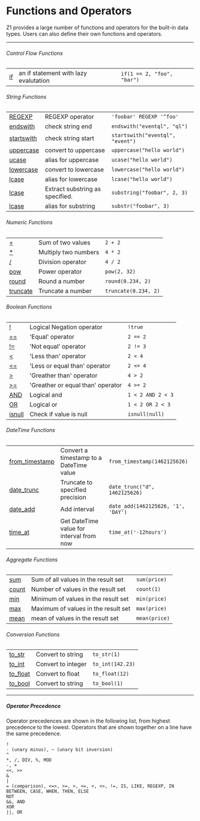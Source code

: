 Functions and Operators
=======================

Z1 provides a large number of functions and operators for the built-in data types.
Users can also define their own functions and operators.

---



###### Control Flow Functions

<table class="small functions_and_operators">
  <tr>
    <td><a class="link" href="/documentation/queries/sql/functions-and-operators/if-expression">if</a></td>
    <td>an if statement with lazy evalutation</td>
    <td><code>if(1 == 2, "foo", "bar")</code></td>
  </tr>
</table>

###### String Functions
<table class="small functions_and_operators">
  <tr>
    <td><a class="link" href="/documentation/queries/sql/functions-and-operators/regexp-operator">REGEXP</a></td>
    <td>REGEXP operator</td>
    <td><code>'foobar' REGEXP '^foo'</code></td>
  </tr>
  <tr>
    <td><a class="link" href="/documentation/queries/sql/functions-and-operators/endswith">endswith</a></td>
    <td>check string end</td>
    <td><code>endswith("eventql", "ql")</code></td>
  </tr>
  <tr>
    <td><a class="link" href="/documentation/queries/sql/functions-and-operators/startswith">startswith</a></td>
    <td>check string start</td>
    <td><code>startswith("eventql", "event")</code></td>
  </tr>
  <tr>
    <td><a class="link" href="/documentation/queries/sql/functions-and-operators/uppercase">uppercase</a></td>
    <td>convert to uppercase</td>
    <td><code>uppercase("hello world")</code></td>
  </tr>
  <tr>
    <td><a class="link" href="/documentation/queries/sql/functions-and-operators/ucase">ucase</a></td>
    <td>alias for uppercase</td>
    <td><code>ucase("hello world")</code></td>
  </tr>
  <tr>
    <td><a class="link" href="/documentation/queries/sql/functions-and-operators/lowercase">lowercase</a></td>
    <td>convert to lowercase</td>
    <td><code>lowercase("hello world")</code></td>
  </tr>
  <tr>
    <td><a class="link" href="/documentation/queries/sql/functions-and-operators/lcase">lcase</a></td>
    <td>alias for lowercase</td>
    <td><code>lcase("hello world")</code></td>
  </tr>
  <tr>
    <td><a class="link" href="/documentation/queries/sql/functions-and-operators/substring">lcase</a></td>
    <td>Extract substring as specified.</td>
    <td><code>substring("foobar", 2, 3)</code></td>
  </tr>
  <tr>
    <td><a class="link" href="/documentation/queries/sql/functions-and-operators/substr">lcase</a></td>
    <td>alias for substring</td>
    <td><code>substr("foobar", 3)</code></td>
  </tr>
</table>

###### Numeric Functions
<table class="small functions_and_operators">
  <tr>
    <td><a class="link" href="/documentation/queries/sql/functions-and-operators/add-operator">+</a></<td>
    <td>Sum of two values</td>
    <td><code>2 + 2</code></td>
  </tr>
  <tr>
    <td><a class="link" href="/documentation/queries/sql/functions-and-operators/mul-operator">*</a></<td>
    <td>Multiply two numbers</td>
    <td><code>4 * 2</code></td>
  </tr>
  <tr>
    <td><a class="link" href="/documentation/queries/sql/functions-and-operators/mul-operator">/</a></<td>
    <td>Division operator</td>
    <td><code>4 / 2</code></td>
  </tr>
  <tr>
    <td><a class="link" href="/documentation/queries/sql/functions-and-operators/pow">pow</a></<td>
    <td>Power operator</td>
    <td><code>pow(2, 32)</code></td>
  </tr>
  <tr>
    <td><a class="link" href="/documentation/queries/sql/functions-and-operators/round">round</a></<td>
    <td>Round a number</td>
    <td><code>round(0.234, 2)</code></td>
  </tr>
  <tr>
    <td><a class="link" href="/documentation/queries/sql/functions-and-operators/truncate">truncate</a></<td>
    <td>Truncate a number</td>
    <td><code>truncate(0.234, 2)</code></td>
  </tr>
</table>

###### Boolean Functions
<table class="small functions_and_operators">
  <tr>
    <td><a class="link" href="/documentation/queries/sql/functions-and-operators/neg-operator">!</a></<td>
    <td>Logical Negation operator</td>
    <td><code>!true</code></td>
  </tr>
  <tr>
    <td><a class="link" href="/documentation/queries/sql/functions-and-operators/eq-operator">==</a></<td>
    <td>'Equal' operator</td>
    <td><code>2 == 2</code></td>
  </tr>
  <tr>
    <td><a class="link" href="/documentation/queries/sql/functions-and-operators/neq-operator">!=</a></<td>
    <td>'Not equal' operator</td>
    <td><code>2 != 3</code></td>
  </tr>
  <tr>
    <td><a class="link" href="/documentation/queries/sql/functions-and-operators/lt-operator">&lt;</a></<td>
    <td>'Less than' operator</td>
    <td><code>2 < 4</code></td>
  </tr>
  <tr>
    <td><a class="link" href="/documentation/queries/sql/functions-and-operators/lte-operator">&lt;=</a></<td>
    <td>'Less or equal than' operator</td>
    <td><code>2 <= 4</code></td>
  </tr>
  <tr>
    <td><a class="link" href="/documentation/queries/sql/functions-and-operators/gt-operator">&gt;</a></<td>
    <td>'Greather than' operator</td>
    <td><code>4 > 2</code></td>
  </tr>
  <tr>
    <td><a class="link" href="/documentation/queries/sql/functions-and-operators/gte-operator">&gt;=</a></<td>
    <td>'Greather or equal than' operator</td>
    <td><code>4 >= 2</code></td>
  </tr>
  <tr>
    <td><a class="link" href="/documentation/queries/sql/functions-and-operators/and">AND</a></<td>
    <td>Logical and</td>
    <td><code>1 < 2 AND 2 < 3</code></td>
  </tr>
  <tr>
    <td><a class="link" href="/documentation/queries/sql/functions-and-operators/or">OR</a></<td>
    <td>Logical or</td>
    <td><code>1 < 2 OR 2 < 3</code></td>
  </tr>
  <tr>
    <td><a class="link" href="/documentation/queries/sql/functions-and-operators/isnull">isnull</a></<td>
    <td>Check if value is null</td>
    <td><code>isnull(null)</code></td>
  </tr>
</table>

###### DateTime Functions
<table class="small functions_and_operators">
  <tr>
    <td><a class="link" href="/documentation/queries/sql/functions-and-operators/from_timestamp">from_timestamp</a></<td>
    <td>Convert a timestamp to a DateTime value</td>
    <td><code>from_timestamp(1462125626)</code></td>
  </tr>
  <tr>
    <td><a class="link" href="/documentation/queries/sql/functions-and-operators/date_trunc">date_trunc</a></<td>
    <td>Truncate to specified precision</td>
    <td><code>date_trunc("d", 1462125626)</code></td>
  </tr>
  <tr>
    <td><a class="link" href="/documentation/queries/sql/functions-and-operators/date_add">date_add</a></<td>
    <td>Add interval</td>
    <td><code>date_add(1462125626, '1', 'DAY')</code></td>
  </tr>
  <tr>
    <td><a class="link" href="/documentation/queries/sql/functions-and-operators/time_at">time_at</a></<td>
    <td>Get DateTime value for interval from now</td>
    <td><code>time_at('-12hours')</code></td>
  </tr>
</table>

###### Aggregate Functions
<table class="small functions_and_operators">
  <tr>
    <td><a class="link" href="/documentation/queries/sql/functions-and-operators/sum">sum</a></<td>
    <td>Sum of all values in the result set</td>
    <td><code>sum(price)</code></td>
  </tr>
  <tr>
    <td><a class="link" href="/documentation/queries/sql/functions-and-operators/count">count</a></<td>
    <td>Number of values in the result set</td>
    <td><code>count(1)</code></td>
  </tr>
  <tr>
    <td><a class="link" href="/documentation/queries/sql/functions-and-operators/min">min</a></<td>
    <td>Minimum of values in the result set</td>
    <td><code>min(price)</code></td>
  </tr>
  <tr>
    <td><a class="link" href="/documentation/queries/sql/functions-and-operators/max">max</a></<td>
    <td>Maximum of values in the result set</td>
    <td><code>max(price)</code></td>
  </tr>
  <tr>
    <td><a class="link" href="/documentation/queries/sql/functions-and-operators/mean">mean</a></<td>
    <td>mean of values in the result set</td>
    <td><code>mean(price)</code></td>
  </tr>
</table>

###### Conversion Functions
<table class="small functions_and_operators">
  <tr>
    <td><a class="link" href="/documentation/queries/sql/functions-and-operators/to_str">to_str</a></<td>
    <td>Convert to string</td>
    <td><code>to_str(1)</code></td>
  </tr>
  <tr>
    <td><a class="link" href="/documentation/queries/sql/functions-and-operators/to_int">to_int</a></<td>
    <td>Convert to integer</td>
    <td><code>to_int(142.23)</code></td>
  </tr>
  <tr>
    <td><a class="link" href="/documentation/queries/sql/functions-and-operators/to_float">to_float</a></<td>
    <td>Convert to float</td>
    <td><code>to_float(12)</code></td>
  </tr>
  <tr>
    <td><a class="link" href="/documentation/queries/sql/functions-and-operators/to_bool">to_bool</a></<td>
    <td>Convert to string</td>
    <td><code>to_bool(1)</code></td>
  </tr>
</table>

---
##### Operator Precedence

Operator precedences are shown in the following list, from highest precedence to
the lowest. Operators that are shown together on a line have the same precedence.

    !
    - (unary minus), ~ (unary bit inversion)
    ^
    *, /, DIV, %, MOD
    -, +
    <<, >>
    &
    |
    = (comparison), <=>, >=, >, <=, <, <>, !=, IS, LIKE, REGEXP, IN
    BETWEEN, CASE, WHEN, THEN, ELSE
    NOT
    &&, AND
    XOR
    ||, OR

